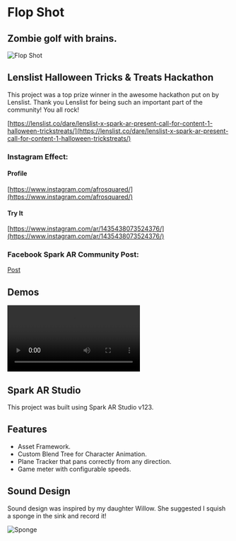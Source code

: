# Flop Shot
## Zombie golf with brains.
![Flop Shot](https://s3.us-west-2.amazonaws.com/www.afrosquared.com/resources/flop-shot/flop-shot.png?v=1)

## Lenslist Halloween Tricks & Treats Hackathon
This project was a top prize winner in the awesome hackathon put on by Lenslist.  Thank you Lenslist for being such an important part of the community!  You all rock!

[https://lenslist.co/dare/lenslist-x-spark-ar-present-call-for-content-1-halloween-trickstreats/](https://lenslist.co/dare/lenslist-x-spark-ar-present-call-for-content-1-halloween-trickstreats/)

### Instagram Effect:

#### Profile
[https://www.instagram.com/afrosquared/](https://www.instagram.com/afrosquared/)

#### Try It
[https://www.instagram.com/ar/1435438073524376/](https://www.instagram.com/ar/1435438073524376/)

### Facebook Spark AR Community Post:
[Post](https://www.facebook.com/groups/SparkARcommunity/posts/1251398938605479/?__cft__[0]=AZUOfgkVWH6Ow8Ymc6roJ2vdqtZoem64olBfOaA2ByJGHjNHxgUvtL8cmcjuwV2mpp3VWnfM5vawm6ScytZK8xptEocXQM2fHwRqci4PMpiAP6F8Rfl_an3HT6niHdDyXKiHq7Im5fi-MD3gJiiT9IGz&__tn__=%2CO%2CP-R)

## Demos
<video src='https://s3.us-west-2.amazonaws.com/www.afrosquared.com/resources/flop-shot/flop-shot-full-102421.mp4' width=300/>  <video src='https://s3.us-west-2.amazonaws.com/www.afrosquared.com/resources/flop-shot/flop-shot-front-102421.mp4' width=300/>

## Spark AR Studio
This project was built using Spark AR Studio v123.

## Features
- Asset Framework.
- Custom Blend Tree for Character Animation.
- Plane Tracker that pans correctly from any direction.
- Game meter with configurable speeds.

## Sound Design
Sound design was inspired by my daughter Willow.  She suggested I squish a sponge in the sink and record it!

![Sponge](https://s3.us-west-2.amazonaws.com/www.afrosquared.com/resources/flop-shot/squish-sponge.jpg?v=1)
